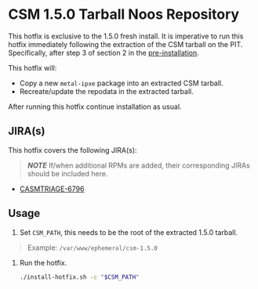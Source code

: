 # CSM 1.5.0 Tarball Noos Repository

This hotfix is exclusive to the 1.5.0 fresh install. It is imperative to run this hotfix immediately following the extraction
of the CSM tarball on the PIT. Specifically, after step 3 of section 2 in the [pre-installation](https://github.com/Cray-HPE/docs-csm/blob/release/1.5/install/pre-installation.md#2-download-and-extract-the-csm-tarball).

This hotfix will:
* Copy a new `metal-ipxe` package into an extracted CSM tarball.
* Recreate/update the repodata in the extracted tarball.

After running this hotfix continue installation as usual.

## JIRA(s)

This hotfix covers the following JIRA(s):

> ***NOTE*** If/when additional RPMs are added, their corresponding JIRAs should be included here.

* [CASMTRIAGE-6796](https://jira-pro.it.hpe.com:8443/browse/CASMTRIAGE-6796)

## Usage

1. Set `CSM_PATH`, this needs to be the root of the extracted 1.5.0 tarball.

> Example: `/var/www/ephemeral/csm-1.5.0`

1. Run the hotfix.

    ```bash
    ./install-hotfix.sh -c "$CSM_PATH"
    ```
